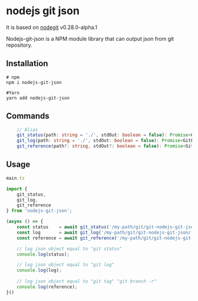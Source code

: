 # nodejs git json

It is based on [nodegit](https://github.com/nodegit/nodegit) v0.28.0-alpha.1

Nodejs-git-json is a NPM module library that can output json from git repository.

## Installation

```shell
# npm
npm i nodejs-git-json

#Yarn
yarn add nodejs-git-json
```

## Commands

```typescript 
    // Alias
    git_status(path: string = './', stdOut: boolean = false): Promise<GitStatuses>
    git_log(path: string = './', stdOut: boolean = false): Promise<GitLogs>
    git_reference(path?: string, stdOut?: boolean = false): Promise<GitRefs>

```

## Usage

```typescript
main.ts

import {
    git_status,
    git_log,
    git_reference 
} from 'nodejs-git-json';

(async () => {
    const status    = await git_status('/my-path/git/git-nodejs-git-json/');
    const log       = await git_log('/my-path/git/git-nodejs-git-json/');
    const reference = await git_reference('/my-path/git/git-nodejs-git-json/');

    // log json object equal to "git status"
    console.log(status);

    // log json object equal to "git log"
    console.log(log);
    
    // log json object equal to "git tag" "git branch -r"
    console.log(reference);
}()
```